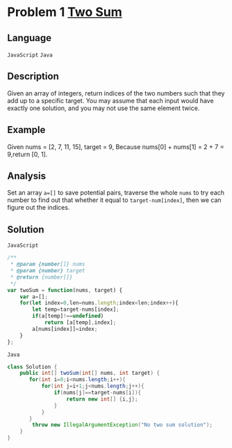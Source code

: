 # Problem 1 [Two Sum](https://leetcode-cn.com/problems/two-sum/)

## Language

`JavaScript` `Java`

## Description

Given an array of integers, return indices of the two numbers such that they add up to a specific target.
You may assume that each input would have exactly one solution, and you may not use the same element twice.

## Example

Given nums = [2, 7, 11, 15], target = 9,
Because nums[0] + nums[1] = 2 + 7 = 9,return [0, 1].

## Analysis

Set an array `a=[]` to save potential pairs, traverse the whole `nums` to try each number to find out that whether it equal to `target-num[index]`, then we can figure out the indices.

## Solution

`JavaScript`

```js
/**
 * @param {number[]} nums
 * @param {number} target
 * @return {number[]}
 */
var twoSum = function(nums, target) {
    var a=[];
    for(let index=0,len=nums.length;index<len;index++){
        let temp=target-nums[index];
        if(a[temp]!==undefined)
            return [a[temp],index];
        a[nums[index]]=index;
    }
};
```

`Java`

```java
class Solution {
    public int[] twoSum(int[] nums, int target) {
       for(int i=0;i<nums.length;i++){
           for(int j=i+1;j<nums.length;j++){
               if(nums[j]==target-nums[i]){
                   return new int[] {i,j};
               }
           }
       }
        throw new IllegalArgumentException("No two sum solution");
    }
}
```
